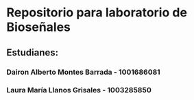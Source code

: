 # Repositorio para laboratorio de Bioseñales
## Estudianes:
### Dairon Alberto Montes Barrada - 1001686081
### Laura María Llanos Grisales - 1003285850
